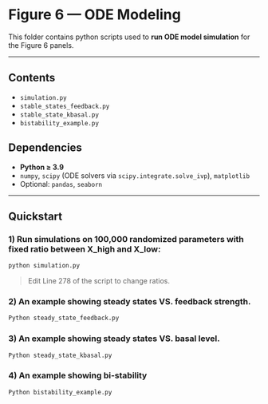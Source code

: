 # Figure 6 — ODE Modeling

This folder contains python scripts used to **run ODE model simulation** for the Figure 6 panels.

---

## Contents

- `simulation.py`
- `stable_states_feedback.py`
- `stable_state_kbasal.py` 
- `bistability_example.py` 

## Dependencies

- **Python ≥ 3.9**
- `numpy`, `scipy` (ODE solvers via `scipy.integrate.solve_ivp`), `matplotlib`
- Optional: `pandas`, `seaborn`

---

## Quickstart

### 1) Run simulations on 100,000 randomized parameters with fixed ratio between X_high and X_low:

```bash
python simulation.py
```

> Edit Line 278 of the script to change ratios.

### 2) An example showing steady states VS. feedback strength.

```bash
Python steady_state_feedback.py
```

### 3) An example showing steady states VS. basal level.

```bash
Python steady_state_kbasal.py
```

### 4) An example showing bi-stability

```bash
Python bistability_example.py
```
